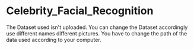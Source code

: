 # Celebrity_Facial_Recognition
The Dataset used isn't uploaded.
You can change the Dataset accordingly use different names different pictures.
You have to change the path of the data used according to your computer.
